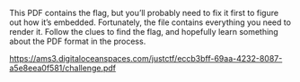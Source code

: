 This PDF contains the flag, but you’ll probably need to fix it first to figure out how it’s embedded. Fortunately, the file contains everything you need to render it. Follow the clues to find the flag, and hopefully learn something about the PDF format in the process.

https://ams3.digitaloceanspaces.com/justctf/eccb3bff-69aa-4232-8087-a5e8eea0f581/challenge.pdf